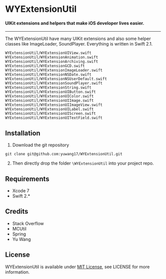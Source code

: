 # WYExtensionUtil

#### UIKit extensions and helpers that make iOS developer lives easier.
-----------
The WYExtensionUtil have many UIKit extensions and also some helper classes like ImageLoader, SoundPlayer. Everything is written in Swift 2.1.
```
WYExtensionUtil/WYExtensionUIView.swift
WYExtensionUtil/WYExtensionAnimation.swift
WYExtensionUtil/WYExtensionArchiving.swift
WYExtensionUtil/WYExtensionGCD.swift
WYExtensionUtil/WYExtensionImageLoader.swift
WYExtensionUtil/WYExtensionNSDate.swift
WYExtensionUtil/WYExtensionNSUserDefault.swift
WYExtensionUtil/WYExtensionSoundPlayer.swift
WYExtensionUtil/WYExtensionString.swift
WYExtensionUtil/WYExtensionUIButton.swift
WYExtensionUtil/WYExtensionUIColor.swift
WYExtensionUtil/WYExtensionUIImage.swift
WYExtensionUtil/WYExtensionUIImageView.swift
WYExtensionUtil/WYExtensionUILabel.swift
WYExtensionUtil/WYExtensionUIScreen.swift
WYExtensionUtil/WYExtensionUITextField.swift
```

## Installation
1. Download the git repository
```fish
git clone git@github.com:yuwang17/WYExtensionUtil.git
```
2. Then directly drop the folder ```\WYExtensionUtil``` into your project repo.

## Requirements
* Xcode 7
* Swift 2.*

## Credits
* Stack Overflow
* MCUtil
* Spring
* Yu Wang

## License
WYExtensionUtil is available under [MIT License](LICENSE), see LICENSE for more information.
